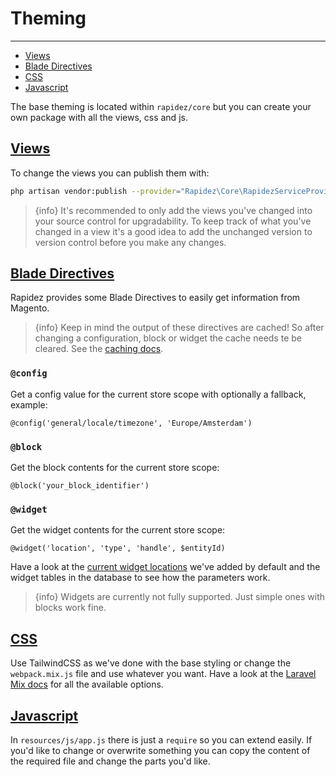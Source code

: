 # Theming

---

- [Views](#views)
- [Blade Directives](#blade-directives)
- [CSS](#css)
- [Javascript](#javascript)

The base theming is located within `rapidez/core` but you can create your own package with all the views, css and js.

<a name="views"></a>
## [Views](#views)

To change the views you can publish them with:
```bash
php artisan vendor:publish --provider="Rapidez\Core\RapidezServiceProvider" --tag=views
```
> {info} It's recommended to only add the views you've changed into your source control for upgradability. To keep track of what you've changed in a view it's a good idea to add the unchanged version to version control before you make any changes.

<a name="blade-directives"></a>
## [Blade Directives](#blade-directives)

Rapidez provides some Blade Directives to easily get information from Magento.

> {info} Keep in mind the output of these directives are cached! So after changing a configuration, block or widget the cache needs te be cleared. See the [caching docs](/{{route}}/{{version}}/caching).

### `@config`

Get a config value for the current store scope with optionally a fallback, example:
```blade
@config('general/locale/timezone', 'Europe/Amsterdam')
```

### `@block`

Get the block contents for the current store scope:
```blade
@block('your_block_identifier')
```

### `@widget`

Get the widget contents for the current store scope:
```blade
@widget('location', 'type', 'handle', $entityId)
```
Have a look at the [current widget locations](https://github.com/rapidez/core/search?l=Blade&q=widget) we've added by default and the widget tables in the database to see how the parameters work.

> {info} Widgets are currently not fully supported. Just simple ones with blocks work fine.

<a name="css"></a>
## [CSS](#css)

Use TailwindCSS as we've done with the base styling or change the `webpack.mix.js` file and use whatever you want. Have a look at the [Laravel Mix docs](https://laravel.com/docs/8.x/mix) for all the available options.

<a name="javascript"></a>
## [Javascript](#javascript)

In `resources/js/app.js` there is just a `require` so you can extend easily. If you'd like to change or overwrite something you can copy the content of the required file and change the parts you'd like.
